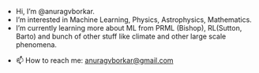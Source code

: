 - Hi, I’m @anuragvborkar.
- I’m interested in Machine Learning, Physics, Astrophysics, Mathematics.
- I’m currently learning more about ML from PRML (Bishop), RL(Sutton, Barto) and bunch of other stuff like climate and other large scale phenomena.
<!---
- 💞️ I’m looking to collaborate on ...
--->
- 📫 How to reach me: anuragvborkar@gmail.com

<!---
anuragvborkar/anuragvborkar is a ✨ special ✨ repository because its `README.md` (this file) appears on your GitHub profile.
You can click the Preview link to take a look at your changes.
--->
